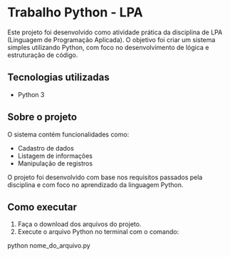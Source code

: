 # Trabalho Python - LPA

Este projeto foi desenvolvido como atividade prática da disciplina de LPA (Linguagem de Programação Aplicada). O objetivo foi criar um sistema simples utilizando Python, com foco no desenvolvimento de lógica e estruturação de código.

## Tecnologias utilizadas
- Python 3

## Sobre o projeto
O sistema contém funcionalidades como:
- Cadastro de dados
- Listagem de informações
- Manipulação de registros

O projeto foi desenvolvido com base nos requisitos passados pela disciplina e com foco no aprendizado da linguagem Python.

## Como executar
1. Faça o download dos arquivos do projeto.
2. Execute o arquivo Python no terminal com o comando:

python nome_do_arquivo.py
